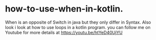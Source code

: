 # how-to-use-when-in-kotlin.
When is an opposite of Switch in java but they only differ in Syntax.
Also look i look at how to use loops in a kotlin program.
you can follow me on Youtube for more details at https://youtu.be/htYeD40UjYU

